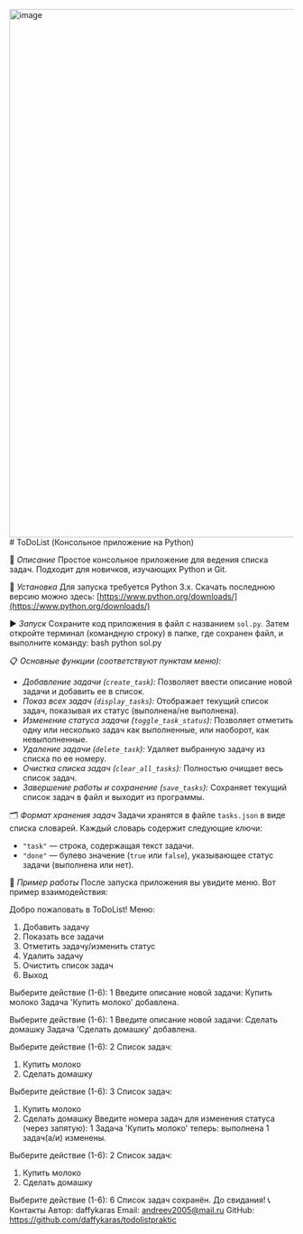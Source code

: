 <img width="1853" height="935" alt="image" src="https://github.com/user-attachments/assets/29673fb0-fc37-49b6-9722-c3df537000cd" /># ToDoList (Консольное приложение на Python)

📌 *Описание*
Простое консольное приложение для ведения списка задач. Подходит для новичков, изучающих Python и Git.

🚀 *Установка*
Для запуска требуется Python 3.x. Скачать последнюю версию можно здесь:
[https://www.python.org/downloads/](https://www.python.org/downloads/)

▶️ *Запуск*
Сохраните код приложения в файл с названием `sol.py`.
Затем откройте терминал (командную строку) в папке, где сохранен файл, и выполните команду:
bash
python sol.py

📋 *Основные функции (соответствуют пунктам меню):*
*   *Добавление задачи (`create_task`):* Позволяет ввести описание новой задачи и добавить ее в список.
*   *Показ всех задач (`display_tasks`):* Отображает текущий список задач, показывая их статус (выполнена/не выполнена).
*   *Изменение статуса задачи (`toggle_task_status`):* Позволяет отметить одну или несколько задач как выполненные, или наоборот, как невыполненные.
*   *Удаление задачи (`delete_task`):* Удаляет выбранную задачу из списка по ее номеру.
*   *Очистка списка задач (`clear_all_tasks`):* Полностью очищает весь список задач.
*   *Завершение работы и сохранение (`save_tasks`):* Сохраняет текущий список задач в файл и выходит из программы.

🗂 *Формат хранения задач*
Задачи хранятся в файле `tasks.json` в виде списка словарей. Каждый словарь содержит следующие ключи:
*   `"task"` — строка, содержащая текст задачи.
*   `"done"` — булево значение (`true` или `false`), указывающее статус задачи (выполнена или нет).

🧾 *Пример работы*
После запуска приложения вы увидите меню. Вот пример взаимодействия:

Добро пожаловать в ToDoList!
Меню:
1. Добавить задачу
2. Показать все задачи
3. Отметить задачу/изменить статус
4. Удалить задачу
5. Очистить список задач
6. Выход

Выберите действие (1-6): 1
Введите описание новой задачи: Купить молоко
Задача 'Купить молоко' добавлена.

Выберите действие (1-6): 1
Введите описание новой задачи: Сделать домашку
Задача 'Сделать домашку' добавлена.

Выберите действие (1-6): 2
Список задач:
1.  Купить молоко
2.  Сделать домашку

Выберите действие (1-6): 3
Список задач:
1. Купить молоко
2.  Сделать домашку
Введите номера задач для изменения статуса (через запятую): 1
Задача 'Купить молоко' теперь: выполнена
1 задач(а/и) изменены.

Выберите действие (1-6): 2
Список задач:
1.  Купить молоко
2.  Сделать домашку

Выберите действие (1-6): 6
Список задач сохранён. До свидания!
📞 Контакты Автор: daffykaras Email: andreev2005@mail.ru GitHub: https://github.com/daffykaras/todolistpraktic
